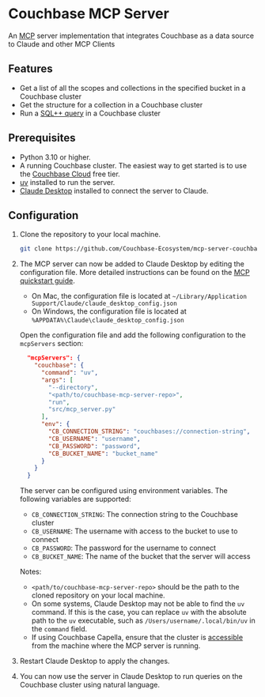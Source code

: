 # Couchbase MCP Server

An [MCP](https://modelcontextprotocol.io/) server implementation that integrates Couchbase as a data source to Claude and other MCP Clients

## Features

- Get a list of all the scopes and collections in the specified bucket in a Couchbase cluster
- Get the structure for a collection in a Couchbase cluster
- Run a [SQL++ query](https://www.couchbase.com/sqlplusplus/) in a Couchbase cluster

## Prerequisites

- Python 3.10 or higher.
- A running Couchbase cluster. The easiest way to get started is to use the [Couchbase Cloud](https://www.couchbase.com/products/cloud) free tier.
- [uv](https://docs.astral.sh/uv/) installed to run the server.
- [Claude Desktop](https://claude.ai/download) installed to connect the server to Claude.

## Configuration

1. Clone the repository to your local machine.

   ```bash
   git clone https://github.com/Couchbase-Ecosystem/mcp-server-couchbase.git
   ```

2. The MCP server can now be added to Claude Desktop by editing the configuration file. More detailed instructions can be found on the [MCP quickstart guide](https://modelcontextprotocol.io/quickstart/user).

   - On Mac, the configuration file is located at `~/Library/Application Support/Claude/claude_desktop_config.json`
   - On Windows, the configuration file is located at `%APPDATA%\Claude\claude_desktop_config.json`

   Open the configuration file and add the following configuration to the `mcpServers` section:

   ```json
     "mcpServers": {
       "couchbase": {
         "command": "uv",
         "args": [
           "--directory",
           "<path/to/couchbase-mcp-server-repo>",
           "run",
           "src/mcp_server.py"
         ],
         "env": {
           "CB_CONNECTION_STRING": "couchbases://connection-string",
           "CB_USERNAME": "username",
           "CB_PASSWORD": "password",
           "CB_BUCKET_NAME": "bucket_name"
         }
       }
     }
   ```

   The server can be configured using environment variables. The following variables are supported:

   - `CB_CONNECTION_STRING`: The connection string to the Couchbase cluster
   - `CB_USERNAME`: The username with access to the bucket to use to connect
   - `CB_PASSWORD`: The password for the username to connect
   - `CB_BUCKET_NAME`: The name of the bucket that the server will access

   Notes:

   - `<path/to/couchbase-mcp-server-repo>` should be the path to the cloned repository on your local machine.
   - On some systems, Claude Desktop may not be able to find the `uv` command. If this is the case, you can replace `uv` with the absolute path to the `uv` executable, such as `/Users/username/.local/bin/uv` in the `command` field.
   - If using Couchbase Capella, ensure that the cluster is [accessible](https://docs.couchbase.com/cloud/clusters/allow-ip-address.html) from the machine where the MCP server is running.

3. Restart Claude Desktop to apply the changes.

4. You can now use the server in Claude Desktop to run queries on the Couchbase cluster using natural language.
